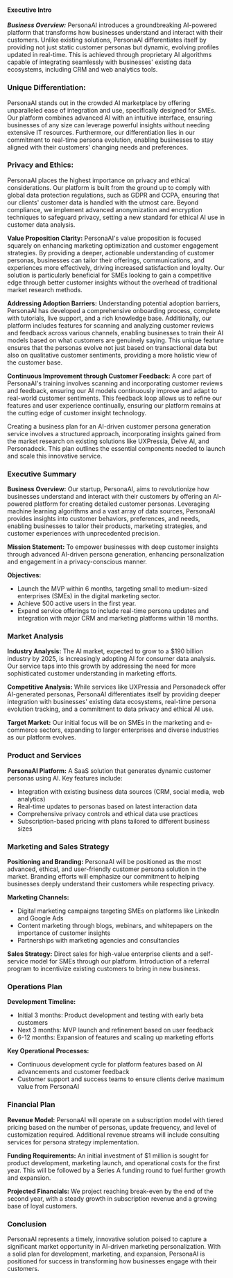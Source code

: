 #### Executive Intro 

***Business Overview:***
PersonaAI introduces a groundbreaking AI-powered platform that transforms how businesses understand and interact with their customers. Unlike existing solutions, PersonaAI differentiates itself by providing not just static customer personas but dynamic, evolving profiles updated in real-time. This is achieved through proprietary AI algorithms capable of integrating seamlessly with businesses' existing data ecosystems, including CRM and web analytics tools.

### Unique Differentiation:
PersonaAI stands out in the crowded AI marketplace by offering unparalleled ease of integration and use, specifically designed for SMEs. Our platform combines advanced AI with an intuitive interface, ensuring businesses of any size can leverage powerful insights without needing extensive IT resources. Furthermore, our differentiation lies in our commitment to real-time persona evolution, enabling businesses to stay aligned with their customers' changing needs and preferences.

### Privacy and Ethics:
PersonaAI places the highest importance on privacy and ethical considerations. Our platform is built from the ground up to comply with global data protection regulations, such as GDPR and CCPA, ensuring that our clients' customer data is handled with the utmost care. Beyond compliance, we implement advanced anonymization and encryption techniques to safeguard privacy, setting a new standard for ethical AI use in customer data analysis.

**Value Proposition Clarity:**
PersonaAI's value proposition is focused squarely on enhancing marketing optimization and customer engagement strategies. By providing a deeper, actionable understanding of customer personas, businesses can tailor their offerings, communications, and experiences more effectively, driving increased satisfaction and loyalty. Our solution is particularly beneficial for SMEs looking to gain a competitive edge through better customer insights without the overhead of traditional market research methods.

**Addressing Adoption Barriers:**
Understanding potential adoption barriers, PersonaAI has developed a comprehensive onboarding process, complete with tutorials, live support, and a rich knowledge base. Additionally, our platform includes features for scanning and analyzing customer reviews and feedback across various channels, enabling businesses to train their AI models based on what customers are genuinely saying. This unique feature ensures that the personas evolve not just based on transactional data but also on qualitative customer sentiments, providing a more holistic view of the customer base.

**Continuous Improvement through Customer Feedback:**
A core part of PersonaAI's training involves scanning and incorporating customer reviews and feedback, ensuring our AI models continuously improve and adapt to real-world customer sentiments. This feedback loop allows us to refine our features and user experience continually, ensuring our platform remains at the cutting edge of customer insight technology.

Creating a business plan for an AI-driven customer persona generation service involves a structured approach, incorporating insights gained from the market research on existing solutions like UXPressia, Delve AI, and Personadeck. This plan outlines the essential components needed to launch and scale this innovative service.

### Executive Summary

**Business Overview:** Our startup, PersonaAI, aims to revolutionize how businesses understand and interact with their customers by offering an AI-powered platform for creating detailed customer personas. Leveraging machine learning algorithms and a vast array of data sources, PersonaAI provides insights into customer behaviors, preferences, and needs, enabling businesses to tailor their products, marketing strategies, and customer experiences with unprecedented precision.

**Mission Statement:** To empower businesses with deep customer insights through advanced AI-driven persona generation, enhancing personalization and engagement in a privacy-conscious manner.

**Objectives:**
- Launch the MVP within 6 months, targeting small to medium-sized enterprises (SMEs) in the digital marketing sector.
- Achieve 500 active users in the first year.
- Expand service offerings to include real-time persona updates and integration with major CRM and marketing platforms within 18 months.

### Market Analysis

**Industry Analysis:** The AI market, expected to grow to a $190 billion industry by 2025, is increasingly adopting AI for consumer data analysis. Our service taps into this growth by addressing the need for more sophisticated customer understanding in marketing efforts.

**Competitive Analysis:** While services like UXPressia and Personadeck offer AI-generated personas, PersonaAI differentiates itself by providing deeper integration with businesses' existing data ecosystems, real-time persona evolution tracking, and a commitment to data privacy and ethical AI use.

**Target Market:** Our initial focus will be on SMEs in the marketing and e-commerce sectors, expanding to larger enterprises and diverse industries as our platform evolves.

### Product and Services

**PersonaAI Platform:** A SaaS solution that generates dynamic customer personas using AI. Key features include:
- Integration with existing business data sources (CRM, social media, web analytics)
- Real-time updates to personas based on latest interaction data
- Comprehensive privacy controls and ethical data use practices
- Subscription-based pricing with plans tailored to different business sizes

### Marketing and Sales Strategy

**Positioning and Branding:** PersonaAI will be positioned as the most advanced, ethical, and user-friendly customer persona solution in the market. Branding efforts will emphasize our commitment to helping businesses deeply understand their customers while respecting privacy.

**Marketing Channels:**
- Digital marketing campaigns targeting SMEs on platforms like LinkedIn and Google Ads
- Content marketing through blogs, webinars, and whitepapers on the importance of customer insights
- Partnerships with marketing agencies and consultancies

**Sales Strategy:** Direct sales for high-value enterprise clients and a self-service model for SMEs through our platform. Introduction of a referral program to incentivize existing customers to bring in new business.

### Operations Plan

**Development Timeline:**
- Initial 3 months: Product development and testing with early beta customers
- Next 3 months: MVP launch and refinement based on user feedback
- 6-12 months: Expansion of features and scaling up marketing efforts

**Key Operational Processes:**
- Continuous development cycle for platform features based on AI advancements and customer feedback
- Customer support and success teams to ensure clients derive maximum value from PersonaAI

### Financial Plan

**Revenue Model:** PersonaAI will operate on a subscription model with tiered pricing based on the number of personas, update frequency, and level of customization required. Additional revenue streams will include consulting services for persona strategy implementation.

**Funding Requirements:** An initial investment of $1 million is sought for product development, marketing launch, and operational costs for the first year. This will be followed by a Series A funding round to fuel further growth and expansion.

**Projected Financials:** We project reaching break-even by the end of the second year, with a steady growth in subscription revenue and a growing base of loyal customers.

### Conclusion

PersonaAI represents a timely, innovative solution poised to capture a significant market opportunity in AI-driven marketing personalization. With a solid plan for development, marketing, and expansion, PersonaAI is positioned for success in transforming how businesses engage with their customers.
